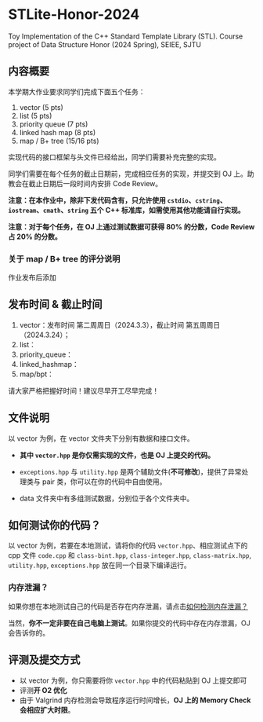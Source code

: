 # STLite-Honor-2024
Toy Implementation of the C++ Standard Template Library (STL). Course project of Data Structure Honor (2024 Spring), SEIEE, SJTU

## 内容概要

本学期大作业要求同学们完成下面五个任务：

1. vector (5 pts)
2. list (5 pts)
2. priority queue (7 pts)
2. linked hash map (8 pts)
3. map / B+ tree (15/16 pts)

实现代码的接口框架与头文件已经给出，同学们需要补充完整的实现。

同学们需要在每个任务的截止日期前，完成相应任务的实现，并提交到 OJ 上。助教会在截止日期后一段时间内安排 Code Review。

**注意：在本作业中，除非下发代码含有，只允许使用 `cstdio`、`cstring`、`iostream`、`cmath`、`string` 五个 C++ 标准库，如需使用其他功能请自行实现。**

**注意：对于每个任务，在 OJ 上通过测试数据可获得 80% 的分数，Code Review 占 20% 的分数。**

### 关于 map / B+ tree 的评分说明

作业发布后添加

## 发布时间 & 截止时间

1. vector：发布时间 第二周周日（2024.3.3），截止时间 第五周周日（2024.3.24）；
2. list：
3. priority_queue：
4. linked_hashmap：
5. map/bpt：

请大家严格把握好时间！建议尽早开工尽早完成！

## 文件说明

以 vector 为例，在 vector 文件夹下分别有数据和接口文件。

* **其中 `vector.hpp` 是你仅需实现的文件，也是 OJ 上提交的代码。**

* `exceptions.hpp` 与 `utility.hpp` 是两个辅助文件(**不可修改**)，提供了异常处理类与 pair 类，你可以在你的代码中自由使用。
* data 文件夹中有多组测试数据，分别位于各个文件夹中。

## 如何测试你的代码？

以 vector 为例，若要在本地测试，请将你的代码 `vector.hpp`、相应测试点下的 cpp 文件 `code.cpp`  和 `class-bint.hpp`, `class-integer.hpp`, `class-matrix.hpp`, `utility.hpp`, `exceptions.hpp` 放在同一个目录下编译运行。

### 内存泄漏？

如果你想在本地测试自己的代码是否存在内存泄漏，请点击[如何检测内存泄漏？](./detect-memory-leak/detect-memory-leak.md)

当然，**你不一定非要在自己电脑上测试**。如果你提交的代码中存在内存泄漏，OJ 会告诉你的。

## 评测及提交方式

* 以 vector 为例，你只需要将你 `vector.hpp` 中的代码粘贴到 OJ 上提交即可
* 评测**开 O2 优化**
* 由于 Valgrind 内存检测会导致程序运行时间增长，**OJ 上的 Memory Check 会相应扩大时限**。
